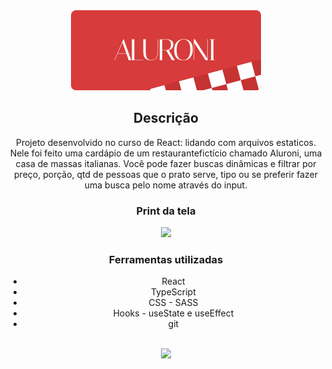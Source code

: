 <div align = center>
  <img src='/src/assets/logo.svg' alt = 'Logo Aluroni' />

  <h2>Descrição</h2>
  <p>Projeto desenvolvido no curso de React: lidando com arquivos estaticos. Nele foi feito uma cardápio de um restaurantefictício chamado Aluroni, uma casa de massas italianas. Você pode fazer buscas dinâmicas e filtrar por preço, porção, qtd de pessoas que o prato serve, tipo ou se preferir fazer uma busca pelo nome através do input.</p>

<h3>Print da tela</h3>
<img src = 'https://github.com/IIIEDUARDOMA/Aluroni/assets/129783126/22302fff-e0e1-4113-8f47-0805ed64f421' />

<h3>Ferramentas utilizadas</h3>
<ul>
  <li>React</li>
  <li>TypeScript</li>
  <li>CSS - SASS</li>
  <li>Hooks - useState e useEffect</li>
  <li>git</li>
</ul>
<br/>
<img src='https://github.com/IIIEDUARDOMA/Aluroni/assets/129783126/2faf09da-4589-45b3-a9af-a5cf0d2a76e8' />

</div>
